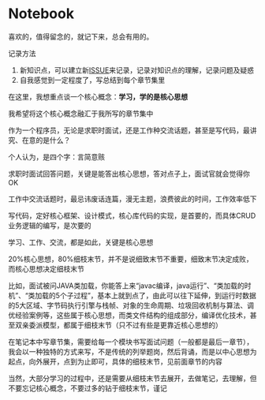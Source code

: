 # Notebook

喜欢的，值得留念的，就记下来，总会有用的。

记录方法
1. 新知识点，可以建立新[ISSUE](https://github.com/peteryuanpan/notebook/issues)来记录，记录对知识点的理解，记录问题及疑惑
2. 自我感觉到一定程度了，写总结到每个章节集里

在这里，我想重点谈一个核心概念：**学习，学的是核心思想**

我希望将这个核心概念融汇于我所写的章节集中

作为一个程序员，无论是求职时面试，还是工作种交流话题，甚至是写代码，最讲究、在意的是什么？

个人认为，是四个字：言简意赅

求职时面试回答问题，关键是能答出核心思想，答对点子上，面试官就会觉得你OK

工作中交流话题时，最忌讳废话连篇，漫无主题，浪费彼此的时间，工作效率低下

写代码，定好核心框架、设计模式，核心库代码的实现，是首要的，而具体CRUD业务逻辑的编写，是次要的

学习、工作、交流，都是如此，关键是核心思想

20%核心思想，80%细枝末节，并不是说细致末节不重要，细致末节决定成败，而核心思想决定细枝末节

比如，面试被问JAVA类加载，你能答上来“javac编译，java运行”、“类加载的时机”、“类加载的5个子过程”，基本上就到点了，由此可以往下延伸，到运行时数据的5大区域、字节码执行引擎与栈帧、对象的生命周期、垃圾回收机制与算法、调优经验案例等，这些属于核心思想，而类文件结构的组成部分，编译优化技术，甚至双亲委派模型，都属于细枝末节（只不过有些是更靠近核心思想的）

在笔记本中写章节集，需要给每一个模块书写面试问题（一般都是最后一章节），我会以一种独特的方式来写，不是传统的列举题岗，然后背诵，而是以中心思想为起点，向外展开，点到为止即可，具体的细枝末节，见前面章节的内容

当然，大部分学习的过程中，还是需要从细枝末节去展开，去做笔记，去理解，但不要忘记核心概念，不要过多的钻于细枝末节，谨记
